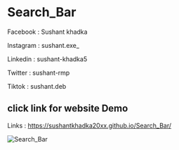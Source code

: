 # Search_Bar

Facebook : Sushant khadka 
 
 Instagram : sushant.exe_
 
 Linkedin : sushant-khadka5
 
 Twitter : sushant-rmp
 
 Tiktok : sushant.deb
 
 ## click link for website Demo
Links : https://sushantkhadka20xx.github.io/Search_Bar/

![Search_Bar](https://user-images.githubusercontent.com/87481819/158488823-f6115e85-79fe-4472-9e7b-8004455691bf.jpeg)

